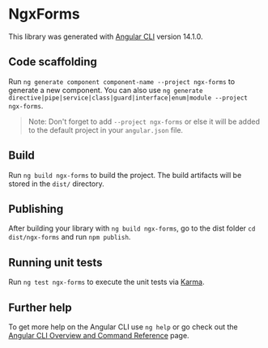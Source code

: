 # NgxForms

This library was generated with [Angular CLI](https://github.com/angular/angular-cli) version 14.1.0.

## Code scaffolding

Run `ng generate component component-name --project ngx-forms` to generate a new component. You can also use `ng generate directive|pipe|service|class|guard|interface|enum|module --project ngx-forms`.
> Note: Don't forget to add `--project ngx-forms` or else it will be added to the default project in your `angular.json` file. 

## Build

Run `ng build ngx-forms` to build the project. The build artifacts will be stored in the `dist/` directory.

## Publishing

After building your library with `ng build ngx-forms`, go to the dist folder `cd dist/ngx-forms` and run `npm publish`.

## Running unit tests

Run `ng test ngx-forms` to execute the unit tests via [Karma](https://karma-runner.github.io).

## Further help

To get more help on the Angular CLI use `ng help` or go check out the [Angular CLI Overview and Command Reference](https://angular.io/cli) page.

